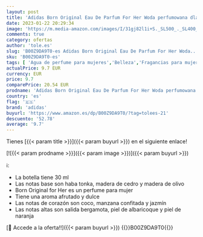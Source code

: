 ```yaml
---
layout: post
title: 'Adidas Born Original Eau De Parfum For Her Woda perfumowana dla kobiet 30ml'
date: 2023-01-22 20:29:34
image: 'https://m.media-amazon.com/images/I/31gj82l1i+S._SL500_._SL400_.jpg'
comments: true
category: ofertas
author: 'tole.es'
slug: 'B00Z9DA9T0-es Adidas Born Original Eau De Parfum For Her Woda...'
sku: 'B00Z9DA9T0-es'
tags: [ 'Agua de perfume para mujeres','Belleza','Fragancias para mujeres','Perfumes y fragancias','adidas','de','eau','parfum','🇪🇸', ]
actualPrice: 9.7 EUR
currency: EUR
price: 9.7
comparePrice: 20.54 EUR
prodname: 'Adidas Born Original Eau De Parfum For Her Woda perfumowana dla kobiet 30ml'
country: 'es'
flag: '🇪🇸'
brand: 'adidas'
buyurl: 'https://www.amazon.es/dp/B00Z9DA9T0/?tag=tolees-21'
descuento: '52.78'
average: '9.7'
---
```


Tienes [{{< param title >}}]({{< param buyurl >}}) en el siguiente enlace!

[![{{< param prodname >}}]({{< param image >}})]({{< param buyurl >}})

ℹ️:

- La botella tiene 30 ml
- Las notas base son haba tonka, madera de cedro y madera de olivo
- Born Original for Her es un perfume para mujer
- Tiene una aroma afrutado y dulce
- Las notas de corazón son coco, manzana confitada y jazmín
- Las notas altas son salida bergamota, piel de albaricoque y piel de naranja

[🛒 Accede a la oferta!!]({{< param buyurl >}})
{{<world>}}B00Z9DA9T0{{</world>}}
